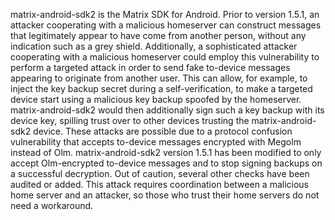 matrix-android-sdk2 is the Matrix SDK for Android. Prior to version 1.5.1, an attacker cooperating with a malicious homeserver can construct messages that legitimately appear to have come from another person, without any indication such as a grey shield. Additionally, a sophisticated attacker cooperating with a malicious homeserver could employ this vulnerability to perform a targeted attack in order to send fake to-device messages appearing to originate from another user. This can allow, for example, to inject the key backup secret during a self-verification, to make a targeted device start using a malicious key backup spoofed by the homeserver. matrix-android-sdk2 would then additionally sign such a key backup with its device key, spilling trust over to other devices trusting the matrix-android-sdk2 device. These attacks are possible due to a protocol confusion vulnerability that accepts to-device messages encrypted with Megolm instead of Olm. matrix-android-sdk2 version 1.5.1 has been modified to only accept Olm-encrypted to-device messages and to stop signing backups on a successful decryption. Out of caution, several other checks have been audited or added. This attack requires coordination between a malicious home server and an attacker, so those who trust their home servers do not need a workaround.
